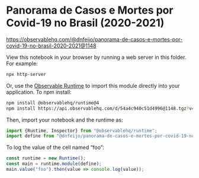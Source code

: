 # Panorama de Casos e Mortes por Covid-19 no Brasil (2020-2021)

https://observablehq.com/@dnfeijo/panorama-de-casos-e-mortes-por-covid-19-no-brasil-2020-2021@1148

View this notebook in your browser by running a web server in this folder. For
example:

~~~sh
npx http-server
~~~

Or, use the [Observable Runtime](https://github.com/observablehq/runtime) to
import this module directly into your application. To npm install:

~~~sh
npm install @observablehq/runtime@4
npm install https://api.observablehq.com/d/54a4c940c51d4996@1148.tgz?v=3
~~~

Then, import your notebook and the runtime as:

~~~js
import {Runtime, Inspector} from "@observablehq/runtime";
import define from "@dnfeijo/panorama-de-casos-e-mortes-por-covid-19-no-brasil-2020-2021";
~~~

To log the value of the cell named “foo”:

~~~js
const runtime = new Runtime();
const main = runtime.module(define);
main.value("foo").then(value => console.log(value));
~~~
